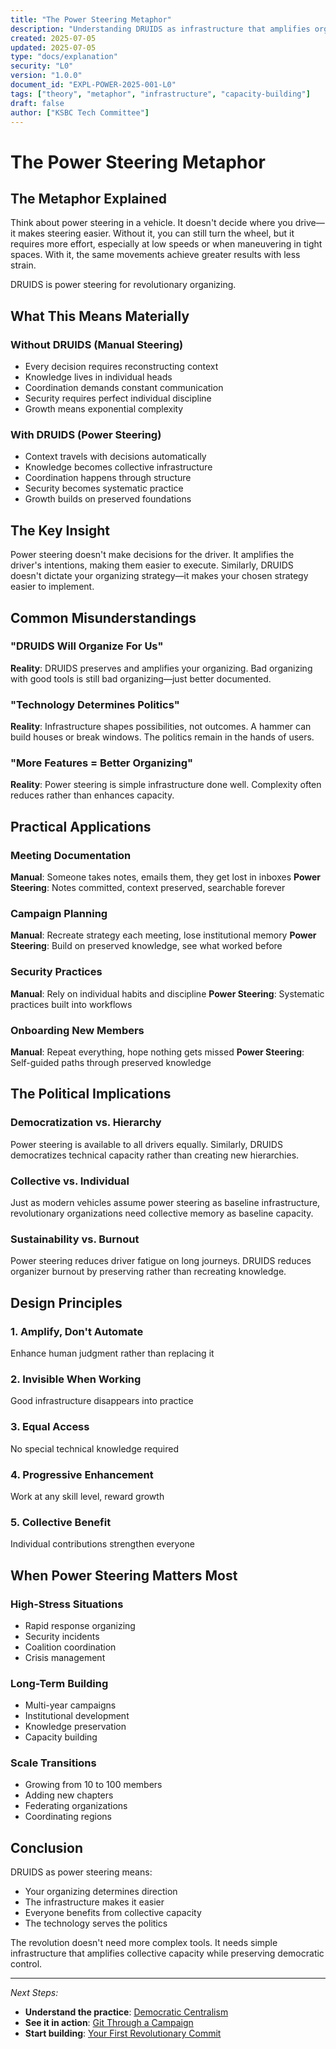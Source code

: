```yaml
---
title: "The Power Steering Metaphor"
description: "Understanding DRUIDS as infrastructure that amplifies organizing capacity without dictating direction"
created: 2025-07-05
updated: 2025-07-05
type: "docs/explanation"
security: "L0"
version: "1.0.0"
document_id: "EXPL-POWER-2025-001-L0"
tags: ["theory", "metaphor", "infrastructure", "capacity-building"]
draft: false
author: ["KSBC Tech Committee"]
---
```


# The Power Steering Metaphor

## The Metaphor Explained

Think about power steering in a vehicle. It doesn't decide where you drive—it makes steering easier. Without it, you can still turn the wheel, but it requires more effort, especially at low speeds or when maneuvering in tight spaces. With it, the same movements achieve greater results with less strain.

DRUIDS is power steering for revolutionary organizing.

## What This Means Materially

### Without DRUIDS (Manual Steering)
- Every decision requires reconstructing context
- Knowledge lives in individual heads
- Coordination demands constant communication
- Security requires perfect individual discipline
- Growth means exponential complexity

### With DRUIDS (Power Steering)
- Context travels with decisions automatically
- Knowledge becomes collective infrastructure
- Coordination happens through structure
- Security becomes systematic practice
- Growth builds on preserved foundations

## The Key Insight

Power steering doesn't make decisions for the driver. It amplifies the driver's intentions, making them easier to execute. Similarly, DRUIDS doesn't dictate your organizing strategy—it makes your chosen strategy easier to implement.

## Common Misunderstandings

### "DRUIDS Will Organize For Us"
**Reality**: DRUIDS preserves and amplifies your organizing. Bad organizing with good tools is still bad organizing—just better documented.

### "Technology Determines Politics"
**Reality**: Infrastructure shapes possibilities, not outcomes. A hammer can build houses or break windows. The politics remain in the hands of users.

### "More Features = Better Organizing"
**Reality**: Power steering is simple infrastructure done well. Complexity often reduces rather than enhances capacity.

## Practical Applications

### Meeting Documentation
**Manual**: Someone takes notes, emails them, they get lost in inboxes
**Power Steering**: Notes committed, context preserved, searchable forever

### Campaign Planning
**Manual**: Recreate strategy each meeting, lose institutional memory
**Power Steering**: Build on preserved knowledge, see what worked before

### Security Practices
**Manual**: Rely on individual habits and discipline
**Power Steering**: Systematic practices built into workflows

### Onboarding New Members
**Manual**: Repeat everything, hope nothing gets missed
**Power Steering**: Self-guided paths through preserved knowledge

## The Political Implications

### Democratization vs. Hierarchy
Power steering is available to all drivers equally. Similarly, DRUIDS democratizes technical capacity rather than creating new hierarchies.

### Collective vs. Individual
Just as modern vehicles assume power steering as baseline infrastructure, revolutionary organizations need collective memory as baseline capacity.

### Sustainability vs. Burnout
Power steering reduces driver fatigue on long journeys. DRUIDS reduces organizer burnout by preserving rather than recreating knowledge.

## Design Principles

### 1. Amplify, Don't Automate
Enhance human judgment rather than replacing it

### 2. Invisible When Working
Good infrastructure disappears into practice

### 3. Equal Access
No special technical knowledge required

### 4. Progressive Enhancement
Work at any skill level, reward growth

### 5. Collective Benefit
Individual contributions strengthen everyone

## When Power Steering Matters Most

### High-Stress Situations
- Rapid response organizing
- Security incidents
- Coalition coordination
- Crisis management

### Long-Term Building
- Multi-year campaigns
- Institutional development
- Knowledge preservation
- Capacity building

### Scale Transitions
- Growing from 10 to 100 members
- Adding new chapters
- Federating organizations
- Coordinating regions

## Conclusion

DRUIDS as power steering means:
- Your organizing determines direction
- The infrastructure makes it easier
- Everyone benefits from collective capacity
- The technology serves the politics

The revolution doesn't need more complex tools. It needs simple infrastructure that amplifies collective capacity while preserving democratic control.

---

*Next Steps:*
- **Understand the practice**: [Democratic Centralism](../../learn/core-concepts/democratic-centralism.md)
- **See it in action**: [Git Through a Campaign](../../teach/workshops/git-through-campaign.md)
- **Start building**: [Your First Revolutionary Commit](../tutorials/your-first-revolutionary-commit.md)
